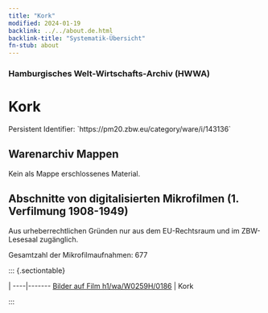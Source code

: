 ```yaml
---
title: "Kork"
modified: 2024-01-19
backlink: ../../about.de.html
backlink-title: "Systematik-Übersicht"
fn-stub: about
---
```


### Hamburgisches Welt-Wirtschafts-Archiv (HWWA)

# Kork

<div class="hint">Persistent Identifier: `https://pm20.zbw.eu/category/ware/i/143136`</div>







## Warenarchiv Mappen





Kein als Mappe erschlossenes Material.



<a id="filmsections" />

## Abschnitte von digitalisierten Mikrofilmen (1. Verfilmung 1908-1949)

<p>Aus urheberrechtlichen Gründen nur aus dem EU-Rechtsraum und im ZBW-Lesesaal zugänglich.</p>


<p>Gesamtzahl der Mikrofilmaufnahmen: 677</p>





::: {.sectiontable}

 | 
----|-------
<a class="btn" href="https://pm20.zbw.eu/film/h1/wa/W0259H/0186" rel="nofollow">Bilder auf Film h1/wa/W0259H/0186</a> | Kork


:::

















